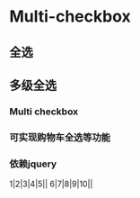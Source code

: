 # Multi-checkbox
## 全选
## 多级全选  
### Multi checkbox  
### 可实现购物车全选等功能
### 依赖jquery
1|2|3|4|5||
6|7|8|9|10||
